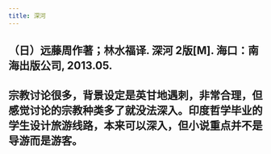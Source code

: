 ```yaml
---
title: 深河
---
```


## （日）远藤周作著；林水福译. 深河 2版[M]. 海口：南海出版公司, 2013.05.

## 宗教讨论很多，背景设定是英甘地遇刺，非常合理，但感觉讨论的宗教种类多了就没法深入。印度哲学毕业的学生设计旅游线路，本来可以深入，但小说重点并不是导游而是游客。
